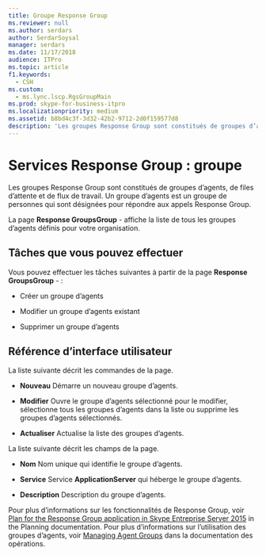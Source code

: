 ```yaml
---
title: Groupe Response Group
ms.reviewer: null
ms.author: serdars
author: SerdarSoysal
manager: serdars
ms.date: 11/17/2018
audience: ITPro
ms.topic: article
f1.keywords:
  - CSH
ms.custom:
  - ms.lync.lscp.RgsGroupMain
ms.prod: skype-for-business-itpro
ms.localizationpriority: medium
ms.assetid: b8bd4c3f-3d32-42b2-9712-2d0f159577d8
description: 'Les groupes Response Group sont constitués de groupes d’agents, de files d’attente et de flux de travail. Un groupe d’agents est un groupe de personnes qui sont désignées pour répondre aux appels Response Group.'
---
```


# <a name="response-groups-group"></a>Services Response Group : groupe

Les groupes Response Group sont constitués de groupes d’agents, de files d’attente et de flux de travail. Un groupe d’agents est un groupe de personnes qui sont désignées pour répondre aux appels Response Group.

La page **Response GroupsGroup** -  affiche la liste de tous les groupes d’agents définis pour votre organisation.

## <a name="tasks-you-can-perform"></a>Tâches que vous pouvez effectuer

Vous pouvez effectuer les tâches suivantes à partir de la page **Response GroupsGroup** -  :

- Créer un groupe d’agents

- Modifier un groupe d’agents existant

- Supprimer un groupe d’agents

## <a name="ui-reference"></a>Référence d’interface utilisateur

La liste suivante décrit les commandes de la page.

- **Nouveau** Démarre un nouveau groupe d’agents.

- **Modifier** Ouvre le groupe d’agents sélectionné pour le modifier, sélectionne tous les groupes d’agents dans la liste ou supprime les groupes d’agents sélectionnés.

- **Actualiser** Actualise la liste des groupes d’agents.

La liste suivante décrit les champs de la page.

- **Nom** Nom unique qui identifie le groupe d’agents.

- **Service** Service **ApplicationServer** qui héberge le groupe d’agents.

- **Description** Description du groupe d’agents.

Pour plus d’informations sur les fonctionnalités de Response Group, voir [Plan for the Response Group application in Skype Entreprise Server 2015](../../plan-your-deployment/enterprise-voice-solution/response-group.md) in the Planning documentation. Pour plus d’informations sur l’utilisation des groupes d’agents, voir [Managing Agent Groups](/previous-versions/office/lync-server-2013/lync-server-2013-managing-response-group-agent-groups) dans la documentation des opérations.